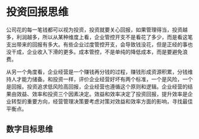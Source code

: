 # 投资回报思维

公司花的每一笔钱都可以视为投资，投资就要关心回报，如果管理得当，投资越多，利润越多，所以从某种维度上看，企业管控开支不是看花了多少，而是看这笔支出带来的回报有多大。有些企业过度管控开支，会导致钱没花，但是正经的事也没干成，企业收入下滑的更多。成本管控，不是单纯的降低成本，而是要避免浪费。

从另一个角度看，企业经营是一个赚钱再分钱的过程，赚钱形成资源积累，分钱维持人才能力储备。和投资一样，评价企业经营好坏有两个标准，一个是风险，一个是回报。投资追求低风险高回报，企业经营也遵循这个原则和逻辑。企业经营的结果由效益、效率和投资三个因素决定。效益和效率决定了投资回报，提升效率是企业转型的重要方向，经营管理决策要考虑对策对效益和效率方面的影响，寻找最佳平衡点。

## 数字目标思维

